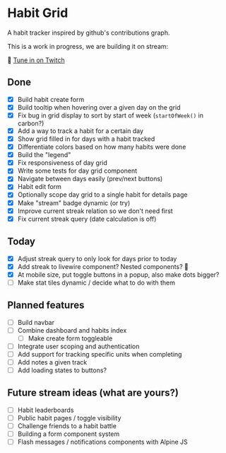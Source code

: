 # Habit Grid

<!-- https://github.com/austenc/habitgrid -->

A habit tracker inspired by github's contributions graph.

This is a work in progress, we are building it on stream:

🎥 [Tune in on Twitch](https://twitch.tv/austencam)

## Done

-   [x] Build habit create form
-   [x] Build tooltip when hovering over a given day on the grid
-   [x] Fix bug in grid display to sort by start of week (`startOfWeek()` in carbon?)
-   [x] Add a way to track a habit for a certain day
-   [x] Show grid filled in for days with a habit tracked
-   [x] Differentiate colors based on how many habits were done
-   [x] Build the "legend"
-   [x] Fix responsiveness of day grid
-   [x] Write some tests for day grid component
-   [x] Navigate between days easily (prev/next buttons)
-   [x] Habit edit form
-   [x] Optionally scope day grid to a single habit for details page
-   [x] Make "stream" badge dynamic (or try)
-   [x] Improve current streak relation so we don't need first
-   [x] Fix current streak query (date calculation is off)

## Today

-   [x] Adjust streak query to only look for days prior to today
-   [x] Add streak to livewire component? Nested components? 🤔
-   [x] At mobile size, put toggle buttons in a popup, also make dots bigger?
-   [ ] Make stat tiles dynamic / decide what to do with them

## Planned features

-   [ ] Build navbar
-   [ ] Combine dashboard and habits index
    -   [ ] Make create form toggleable
-   [ ] Integrate user scoping and authentication
-   [ ] Add support for tracking specific units when completing
-   [ ] Add notes a given track
-   [ ] Add loading states to buttons?

## Future stream ideas (what are yours?)

-   [ ] Habit leaderboards
-   [ ] Public habit pages / toggle visibility
-   [ ] Challenge friends to a habit battle
-   [ ] Building a form component system
-   [ ] Flash messages / notifications components with Alpine JS
